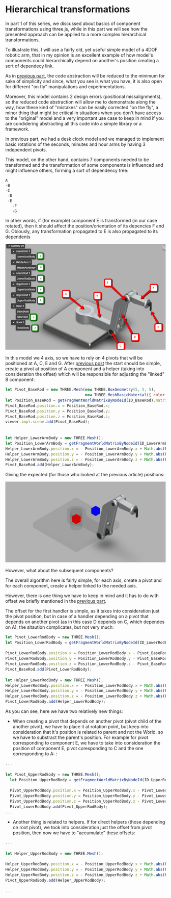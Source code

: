 # Hierarchical transformations
In part 1 of this series, we discussed about basics of component transformations using three.js, while in this part we will see how the presented approach can be applied to a more complex hierarchical transformations.

To illustrate this, I will use a fairly old, yet useful simple model of a 4DOF robotic arm, that in my opinion is an excellent example of how model's components could hierarchically depend on another's position creating a sort of dependecy link.

As in [previous part](), the code abstraction will be reduced to the minimum for sake of simplicity and since, what you see is what you have, it is also open for different "on fly" manipulations and experimentations. 

Moreover, this model contains 2 design errors (positional missalignments), so the reduced code abstraction will allow me to demonstrate along the way, how these kind of "mistakes" can be easily corrected "on the fly", a minor thing that might be critical in situations when you don't have access to the "original" model and a very important use case to keep in mind if you are condidering abstracting all this code into a simple library or a framework.

In previous part, we had a desk clock model and we managed to implement basic rotations of the seconds, minutes and hour arms by having 3 independent pivots.

This model, on the other hand, contains 7 components needed to be transformed and the transformation of some components is influenced and might influence others, forming a sort of dependency tree:

    A
    -B
    -C
     -D
     -E
       -F
       -G

In other words, if (for example) component E is transformed (in our case rotated), then it should affect the position/orientation of its depencies F and G. Obiously, any transformation propagated to E is also propagated to its dependents

![](./doc/img/06.RobotComponentDescription.png)

In this model we 4 axis, so we have to rely on 4 pivots that will be positioned at A, C, E and G. 
After [previous post]() the start should be simple, create a pivot at position of A component and a helper (taking into consideration the offset) which will be responsible for adjusting the "linked" B component:

```javascript
let Pivot_BaseRod = new THREE.Mesh(new THREE.BoxGeometry(5, 5, 5), 
                                   new THREE.MeshBasicMaterial({ color: 0xff0000 }));
let Position_BaseRod = getFragmentWorldMatrixByNodeId(ID_BaseRod).matrix[0].getPosition().clone();
Pivot_BaseRod.position.x = Position_BaseRod.x;
Pivot_BaseRod.position.y = Position_BaseRod.y;
Pivot_BaseRod.position.z = Position_BaseRod.z;
viewer.impl.scene.add(Pivot_BaseRod);


let Helper_LowerArmBody = new THREE.Mesh();
let Position_LowerArmBody = getFragmentWorldMatrixByNodeId(ID_LowerArmBody).matrix[0].getPosition().clone();
Helper_LowerArmBody.position.x = - Position_LowerArmBody.x + Math.abs(Position_LowerArmBody.x - Pivot_BaseRod.position.x);
Helper_LowerArmBody.position.y = - Position_LowerArmBody.y + Math.abs(Position_LowerArmBody.y - Pivot_BaseRod.position.y);
Helper_LowerArmBody.position.z = - Position_LowerArmBody.z + Math.abs(Position_LowerArmBody.z - Pivot_BaseRod.position.z);
Pivot_BaseRod.add(Helper_LowerArmBody);
```

Giving the expected (for those who looked at the previous article) positions:

![](./doc/img/05.RobotPivot_01.png)


However, what about the subsequent components?

The overall algorithm here is fairly simple, for each axis, create a pivot and for each component, create a helper linked to the needed axis.

However, there is one thing we have to keep in mind and it has to do with offset we briefly mentioned in the [previous part]().

The offset for the first handler is simple, as it takes into consideration just the pivot position, but in case of a handler depending on a pivot that depends on another pivot (as in this case D depends on C, which dependes on A), the sitaution complicates, but not very much:
```javascript
let Pivot_LowerRodBody = new THREE.Mesh();
let Position_LowerRodBody = getFragmentWorldMatrixByNodeId(ID_LowerRodBody).matrix[0].getPosition().clone();

Pivot_LowerRodBody.position.x = Position_LowerRodBody.x - Pivot_BaseRod.position.x;
Pivot_LowerRodBody.position.y = Position_LowerRodBody.y - Pivot_BaseRod.position.y;
Pivot_LowerRodBody.position.z = Position_LowerRodBody.z - Pivot_BaseRod.position.z;
Pivot_BaseRod.add(Pivot_LowerRodBody);

let Helper_LowerRodBody = new THREE.Mesh();
Helper_LowerRodBody.position.x = - Position_LowerRodBody.x + Math.abs(Position_LowerRodBody.x - Pivot_LowerRodBody.position.x - Pivot_BaseRod.position.x);
Helper_LowerRodBody.position.y = - Position_LowerRodBody.y + Math.abs(Position_LowerRodBody.y - Pivot_LowerRodBody.position.y - Pivot_BaseRod.position.y);
Helper_LowerRodBody.position.z = - Position_LowerRodBody.z + Math.abs(Position_LowerRodBody.z - Pivot_LowerRodBody.position.z - Pivot_BaseRod.position.z);
Pivot_LowerRodBody.add(Helper_LowerRodBody);
```

As you can see, here we have two relatively new things:

- When creating a pivot that depends on another pivot (pivot child of the another pivot), we have to place it at rotation point, but keep into consideration that it's position is related to parent and not the World, so we have to substract the parent's position.
For example for pivot corresponding to component E, we have to take into consideration the position of component E, pivot coresponding to C and the one corresponding to A:
:
```javascript
...

let Pivot_UpperRodBody = new THREE.Mesh();
  let Position_UpperRodBody = getFragmentWorldMatrixByNodeId(ID_UpperRodBody).matrix[0].getPosition().clone();

  Pivot_UpperRodBody.position.x = Position_UpperRodBody.x - Pivot_LowerRodBody.position.x - Pivot_BaseRod.position.x;
  Pivot_UpperRodBody.position.y = Position_UpperRodBody.y - Pivot_LowerRodBody.position.y - Pivot_BaseRod.position.y;
  Pivot_UpperRodBody.position.z = Position_UpperRodBody.z - Pivot_LowerRodBody.position.z - Pivot_BaseRod.position.z;
  Pivot_LowerRodBody.add(Pivot_UpperRodBody);
...
```

- Another thing is related to helpers. If for direct helpers (those depending on root pivot), we took into consideration just the offset from pivot position, then now we have to "accumulate" these offsets:
```javascript
...

let Helper_UpperRodBody = new THREE.Mesh();

Helper_UpperRodBody.position.x = - Position_UpperRodBody.x + Math.abs(Position_UpperRodBody.x - Pivot_UpperRodBody.position.x - Pivot_LowerRodBody.position.x - Pivot_BaseRod.position.x);
Helper_UpperRodBody.position.y = - Position_UpperRodBody.y + Math.abs(Position_UpperRodBody.y - Pivot_UpperRodBody.position.y - Pivot_LowerRodBody.position.y - Pivot_BaseRod.position.y);
Helper_UpperRodBody.position.z = - Position_UpperRodBody.z + Math.abs(Position_UpperRodBody.z - Pivot_UpperRodBody.position.z - Pivot_LowerRodBody.position.z - Pivot_BaseRod.position.z);
Pivot_UpperRodBody.add(Helper_UpperRodBody);

...
```




















